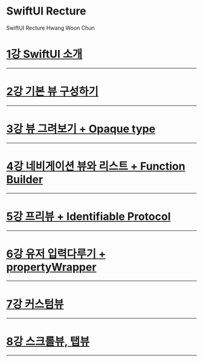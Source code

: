 # SwiftUI Recture
SwiftUI Recture Hwang Woon Chun

[1강 SwiftUI 소개](https://github.com/HwangWoonChun/SWIFTUIRecture/blob/master/SwiftUI_01.md)
===========
* * *
[2강 기본 뷰 구성하기](https://github.com/HwangWoonChun/SWIFTUIRecture/blob/master/SwiftUI_02.md)
===========
* * *
[3강 뷰 그려보기 + Opaque type](https://github.com/HwangWoonChun/SWIFTUIRecture/blob/master/SwiftUI_03.md)
===========
* * *
[4강 네비게이션 뷰와 리스트 + Function Builder](https://github.com/HwangWoonChun/SWIFTUIRecture/blob/master/SwiftUI_04.md)
===========
* * *
[5강 프리뷰 + Identifiable Protocol](https://github.com/HwangWoonChun/SWIFTUIRecture/blob/master/SwiftUI_05.md)
===========
* * *
[6강 유저 입력다루기 + propertyWrapper](https://github.com/HwangWoonChun/SWIFTUIRecture/blob/master/SwiftUI_06.md)
===========
* * *
[7강 커스텀뷰](https://github.com/HwangWoonChun/SWIFTUIRecture/blob/master/SwiftUI_07.md)
===========
* * *
[8강 스크롤뷰, 탭뷰](https://github.com/HwangWoonChun/SWIFTUIRecture/blob/master/SwiftUI_08.md)
===========
* * *
